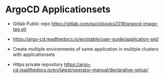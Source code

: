 # ArgoCD Applicationsets

- Gitlab Public repo https://gitlab.com/quickbooks2018/argocd-image-tag.git

- https://argo-cd.readthedocs.io/en/stable/user-guide/application-set/

- Create multiple environments of same application in multiple clusters with applicationsets

- Https private repository https://argo-cd.readthedocs.io/en/latest/operator-manual/declarative-setup/ 